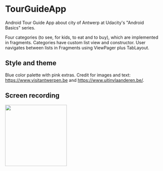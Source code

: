 # TourGuideApp

Android Tour Guide App about city of Antwerp at Udacity's "Android Basics" series.

Four categories (to see, for kids, to eat and to buy), which are implemented in fragments. Categories have custom list view and constructor. User navigates between lists in Fragments using ViewPager plus TabLayout.

Style and theme
---------------

Blue color palette with pink extras.
Credit for images and text: https://www.visitantwerpen.be and https://www.uitinvlaanderen.be/.

Screen recording
----------------

<img src="https://github.com/natasak/TourGuideApp/blob/master/tour_guide_app_recording.gif" width="200">
